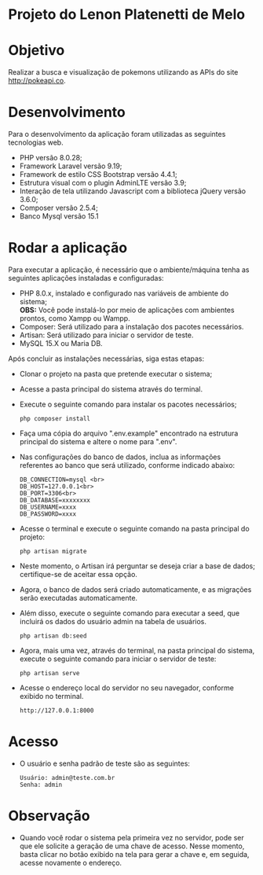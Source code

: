 # Projeto do Lenon Platenetti de Melo

# Objetivo
Realizar a busca e visualização de pokemons utilizando as APIs do site http://pokeapi.co.

# Desenvolvimento
Para o desenvolvimento da aplicação foram utilizadas as seguintes tecnologias web.
* PHP versão 8.0.28;
* Framework Laravel versão 9.19;
* Framework de estilo CSS Bootstrap versão 4.4.1;
* Estrutura visual com o plugin AdminLTE versão 3.9;
* Interação de tela utilizando Javascript com a biblioteca jQuery versão 3.6.0;
* Composer versão 2.5.4;
* Banco Mysql versão 15.1

# Rodar a aplicação
Para executar a aplicação, é necessário que o ambiente/máquina tenha as seguintes aplicações instaladas e configuradas:
* PHP 8.0.x, instalado e configurado nas variáveis de ambiente do sistema;
<br><b>OBS:</b> Você pode instalá-lo por meio de aplicações com ambientes prontos, como Xampp ou Wampp.
* Composer: Será utilizado para a instalação dos pacotes necessários.
* Artisan: Será utilizado para iniciar o servidor de teste.
* MySQL 15.X ou Maria DB.
  
Após concluir as instalações necessárias, siga estas etapas:
* Clonar o projeto na pasta que pretende executar o sistema;
* Acesse a pasta principal do sistema através do terminal.
* Execute o seguinte comando para instalar os pacotes necessários;

      php composer install

* Faça uma cópia do arquivo ".env.example" encontrado na estrutura principal do sistema e altere o nome para ".env".
* Nas configurações do banco de dados, inclua as informações referentes ao banco que será utilizado, conforme indicado abaixo:

      DB_CONNECTION=mysql <br>
      DB_HOST=127.0.0.1<br>
      DB_PORT=3306<br>
      DB_DATABASE=xxxxxxxx
      DB_USERNAME=xxxx
      DB_PASSWORD=xxxx

* Acesse o terminal e execute o seguinte comando na pasta principal do projeto:

      php artisan migrate

* Neste momento, o Artisan irá perguntar se deseja criar a base de dados; certifique-se de aceitar essa opção.
* Agora, o banco de dados será criado automaticamente, e as migrações serão executadas automaticamente.
* Além disso, execute o seguinte comando para executar a seed, que incluirá os dados do usuário admin na tabela de usuários.

      php artisan db:seed

* Agora, mais uma vez, através do terminal, na pasta principal do sistema, execute o seguinte comando para iniciar o servidor de teste:

      php artisan serve 

* Acesse o endereço local do servidor no seu navegador, conforme exibido no terminal.
      
      http://127.0.0.1:8000

# Acesso

* O usuário e senha padrão de teste são as seguintes:

      Usuário: admin@teste.com.br
      Senha: admin


# Observação

* Quando você rodar o sistema pela primeira vez no servidor, pode ser que ele solicite a geração de uma chave de acesso. Nesse momento, basta clicar no botão exibido na tela para gerar a chave e, em seguida, acesse novamente o endereço.
